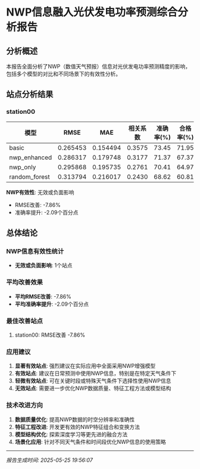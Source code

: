 
# NWP信息融入光伏发电功率预测综合分析报告

## 分析概述
本报告全面分析了NWP（数值天气预报）信息对光伏发电功率预测精度的影响，包括多个模型的对比和不同场景下的有效性分析。

## 站点分析结果


### station00
| 模型 | RMSE | MAE | 相关系数 | 准确率(%) | 合格率(%) |
|------|------|-----|----------|-----------|----------|
| basic | 0.265453 | 0.154494 | 0.3575 | 73.45 | 71.95 |
| nwp_enhanced | 0.286317 | 0.179748 | 0.3177 | 71.37 | 67.37 |
| nwp_only | 0.295868 | 0.195735 | 0.2761 | 70.41 | 64.97 |
| random_forest | 0.313794 | 0.216017 | 0.2430 | 68.62 | 60.81 |

**NWP有效性**: 无效或负面影响
- RMSE改善: -7.86%
- 准确率提升: -2.09个百分点


## 总体结论

### NWP信息有效性统计
- **无效或负面影响**: 1个站点

### 平均改善效果
- **平均RMSE改善**: -7.86%
- **平均准确率提升**: -2.09个百分点

### 最佳改善站点
1. station00: RMSE改善 -7.86%

### 应用建议

1. **显著有效站点**: 强烈建议在实际应用中全面采用NWP增强模型
2. **有效站点**: 建议在日常预测中使用NWP信息，特别是在特定天气条件下
3. **轻微有效站点**: 可在关键时段或特殊天气条件下选择性使用NWP信息
4. **无效站点**: 需要进一步优化NWP数据质量、特征工程方法或模型结构

### 技术改进方向

1. **数据质量优化**: 提高NWP数据的时空分辨率和准确性
2. **特征工程改进**: 开发更有效的NWP特征组合和变换方法
3. **模型结构优化**: 探索深度学习等更先进的融合方法
4. **场景化应用**: 针对不同天气条件和时间段优化NWP信息的使用策略

---
*报告生成时间: 2025-05-25 19:56:07*
